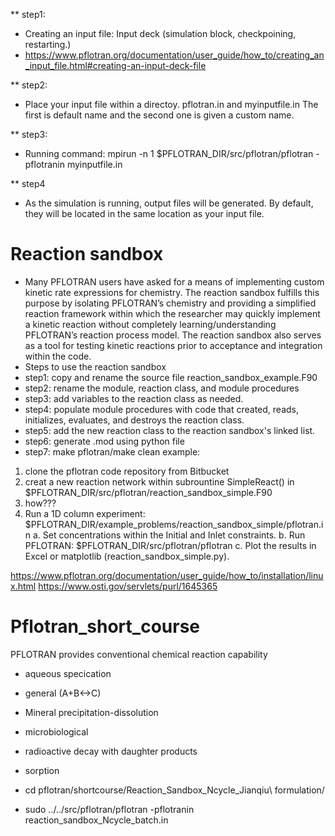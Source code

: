 ** step1:
* Creating an input file: Input deck (simulation block, checkpoining, restarting.)
* https://www.pflotran.org/documentation/user_guide/how_to/creating_an_input_file.html#creating-an-input-deck-file

** step2:
* Place your input file within a directoy.  pflotran.in and myinputfile.in The first is default name and the second one is given a custom name.

** step3:
* Running command: mpirun -n 1 $PFLOTRAN_DIR/src/pflotran/pflotran -pflotranin myinputfile.in

** step4
* As the simulation is running, output files will be generated. By default, they will be located in the same location as your input file. 


# Reaction sandbox
* Many PFLOTRAN users have asked for a means of implementing custom kinetic rate expressions for chemistry. The reaction sandbox fulfills this purpose by isolating PFLOTRAN’s chemistry and providing a simplified reaction framework within which the researcher may quickly implement a kinetic reaction without completely learning/understanding PFLOTRAN’s reaction process model. The reaction sandbox also serves as a tool for testing kinetic reactions prior to acceptance and integration within the code.
* Steps to use the reaction sandbox
* step1: copy and rename the source file reaction_sandbox_example.F90
* step2: rename the module, reaction class, and module procedures
* step3: add variables to the reaction class as needed.
* step4: populate module procedures with code that created, reads, initializes, evaluates, and destroys the reaction class.
* step5: add the new reaction class to the reaction sandbox's linked list.
* step6: generate .mod using python file
* step7: make pflotran/make clean
example:
1. clone the pflotran code repository from Bitbucket
2. creat a new reaction network within subrountine SimpleReact() in $PFLOTRAN_DIR/src/pflotran/reaction_sandbox_simple.F90
3. how???
4. Run a 1D column experiment: $PFLOTRAN_DIR/example_problems/reaction_sandbox_simple/pflotran.in
a. Set concentrations within the Initial and Inlet constraints.
b. Run PFLOTRAN: $PFLOTRAN_DIR/src/pflotran/pflotran
c. Plot the results in Excel or matplotlib (reaction_sandbox_simple.py).

https://www.pflotran.org/documentation/user_guide/how_to/installation/linux.html
https://www.osti.gov/servlets/purl/1645365
# Pflotran_short_course
PFLOTRAN provides conventional chemical reaction capability
* aqueous specication
* general (A+B<->C)
* Mineral precipitation-dissolution
* microbiological
* radioactive decay with daughter products
* sorption 


* cd pflotran/shortcourse/Reaction_Sandbox_Ncycle_Jianqiu\ formulation/
* sudo ../../src/pflotran/pflotran -pflotranin reaction_sandbox_Ncycle_batch.in
